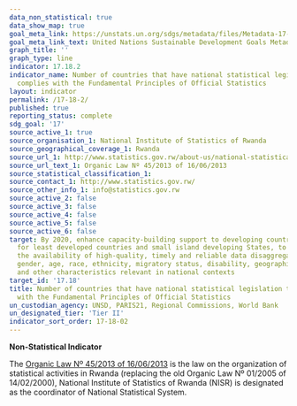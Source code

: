 ```yaml
---
data_non_statistical: true
data_show_map: true
goal_meta_link: https://unstats.un.org/sdgs/metadata/files/Metadata-17-18-02.pdf
goal_meta_link_text: United Nations Sustainable Development Goals Metadata (pdf 468kB)
graph_title: ''
graph_type: line
indicator: 17.18.2
indicator_name: Number of countries that have national statistical legislation that
  complies with the Fundamental Principles of Official Statistics
layout: indicator
permalink: /17-18-2/
published: true
reporting_status: complete
sdg_goal: '17'
source_active_1: true
source_organisation_1: National Institute of Statistics of Rwanda
source_geographical_coverage_1: Rwanda
source_url_1: http://www.statistics.gov.rw/about-us/national-statistical-system
source_url_text_1: Organic Law Nº 45/2013 of 16/06/2013 
source_statistical_classification_1:
source_contact_1: http://www.statistics.gov.rw/
source_other_info_1: info@statistics.gov.rw
source_active_2: false
source_active_3: false
source_active_4: false
source_active_5: false
source_active_6: false
target: By 2020, enhance capacity-building support to developing countries, including
  for least developed countries and small island developing States, to increase significantly
  the availability of high-quality, timely and reliable data disaggregated by income,
  gender, age, race, ethnicity, migratory status, disability, geographic location
  and other characteristics relevant in national contexts
target_id: '17.18'
title: Number of countries that have national statistical legislation that complies
  with the Fundamental Principles of Official Statistics
un_custodian_agency: UNSD, PARIS21, Regional Commissions, World Bank
un_designated_tier: 'Tier II'
indicator_sort_order: 17-18-02
---
```

**Non-Statistical Indicator**

The [Organic Law Nº 45/2013 of 16/06/2013](http://www.statistics.gov.rw/sites/default/files/publications/031a2a22-05a1-4874-a69a-226ae8b5b7d5/Official_Gazette_no_Special_of_16.06.2013%20%281%29%20%281%29.pdf) is the law on the organization of statistical activities in Rwanda (replacing the old Organic Law Nº 01/2005 of 14/02/2000), National Institute of Statistics of Rwanda (NISR) is designated as the coordinator of National Statistical System.
